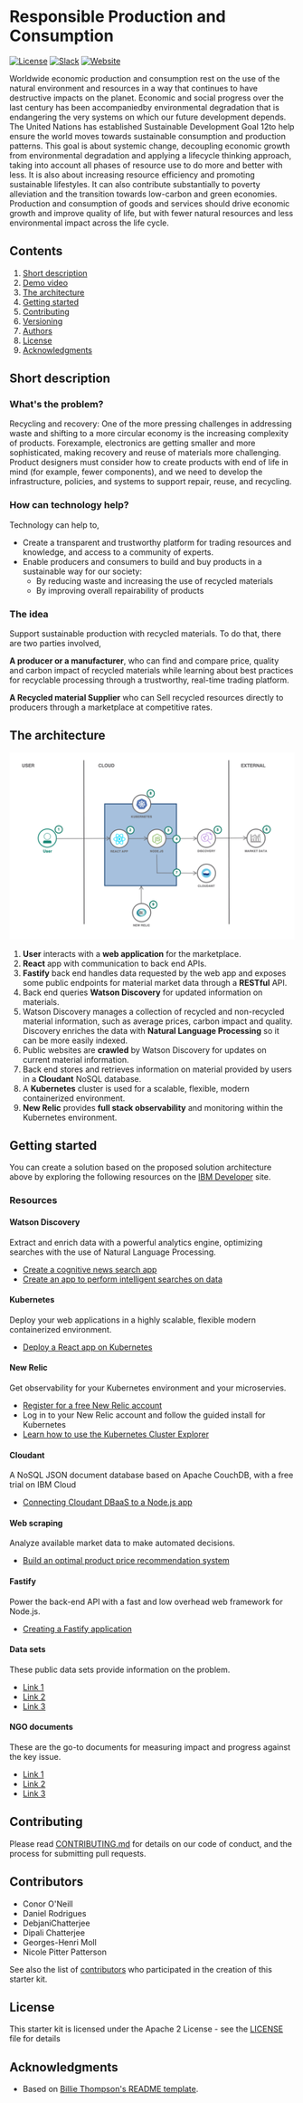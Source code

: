 # Responsible Production and Consumption

[![License](https://img.shields.io/badge/License-Apache2-blue.svg)](https://www.apache.org/licenses/LICENSE-2.0) [![Slack](https://img.shields.io/badge/Join-Slack-blue)](https://callforcode.org/slack) [![Website](https://img.shields.io/badge/View-Website-blue)](https://code-and-response.github.io/Project-Sample/)

Worldwide economic production and consumption rest on the use of the natural environment and resources in a way that continues to have destructive impacts on the planet. Economic and social progress over the last century has been accompaniedby environmental degradation that is endangering the very systems on which our future development depends. The United Nations has established Sustainable Development Goal 12to help ensure the world moves towards sustainable consumption and production patterns. This goal is about systemic change, decoupling economic growth from environmental degradation and applying a lifecycle thinking approach, taking into account all phases of resource use to do more and better with less. It is also about increasing resource efficiency and promoting sustainable lifestyles. It can also contribute substantially to poverty alleviation and the transition towards low-carbon and green economies. Production and consumption of goods and services should drive economic growth and improve quality of life, but with fewer natural resources and less environmental impact across the life cycle.

## Contents

1. [Short description](#short-description)
1. [Demo video](#demo-video)
1. [The architecture](#the-architecture)
1. [Getting started](#getting-started)
1. [Contributing](#contributing)
1. [Versioning](#versioning)
1. [Authors](#contributors)
1. [License](#license)
1. [Acknowledgments](#acknowledgments)

## Short description

### What's the problem?

Recycling and recovery: One of the more pressing challenges in addressing waste and shifting to a more circular economy is the increasing complexity of products. Forexample, electronics are getting smaller and more sophisticated, making recovery and reuse of materials more challenging. Product designers must consider how to create products with end of life in mind (for example, fewer components), and we need to develop the infrastructure, policies, and systems to support repair, reuse, and recycling.

### How can technology help?

Technology can help to,

- Create a transparent and trustworthy platform for trading resources and knowledge, and access to a community of experts.
- Enable producers and consumers to build and buy products in a sustainable way for our society:
  - By reducing waste and increasing the use of recycled materials
  - By improving overall repairability of products

### The idea

Support sustainable production with recycled materials. To do that, there are two parties involved,

**A producer or a manufacturer**, who can find and compare price, quality and carbon impact of recycled materials while learning about best practices for recyclable processing through a trustworthy, real-time trading platform.

**A Recycled material Supplier** who can Sell recycled resources directly to producers through a marketplace at competitive rates.

## The architecture

![Tech architechture](./images/arch.png)

1. **User** interacts with a **web application** for the marketplace.
2. **React** app with communication to back end APIs.
3. **Fastify** back end handles data requested by the web app and exposes some public endpoints for material market data through a **RESTful** API.
4. Back end queries **Watson Discovery** for updated information on materials.
5. Watson Discovery manages a collection of recycled and non-recycled material information, such as average prices, carbon impact and quality. Discovery enriches the data with **Natural Language Processing** so it can be more easily indexed.
6. Public websites are **crawled** by Watson Discovery for updates on current material information.
7. Back end stores and retrieves information on material provided by users in a **Cloudant** NoSQL database.
8. A **Kubernetes** cluster is used for a scalable, flexible, modern containerized environment.
9. **New Relic** provides **full stack observability** and monitoring within the Kubernetes environment.

## Getting started

You can create a solution based on the proposed solution architecture above by exploring the following resources on the [IBM Developer](https://developer.ibm.com/) site.

### Resources

#### Watson Discovery

Extract and enrich data with a powerful analytics engine, optimizing searches with the use of Natural Language Processing.

- [Create a cognitive news search app](https://developer.ibm.com/patterns/create-a-cognitive-news-search-app/)
- [Create an app to perform intelligent searches on data](https://developer.ibm.com/patterns/create-an-app-to-perform-intelligent-searches-on-data/)

#### Kubernetes

Deploy your web applications in a highly scalable, flexible modern containerized environment.

- [Deploy a React app on Kubernetes](https://developer.ibm.com/components/react/patterns/build-an-e-learning-portal-with-watson-media/)

#### New Relic
Get observability for your Kubernetes environment and your microservies.

- [Register for a free New Relic account](https://newrelic.com/signup)
- Log in to your New Relic account and follow the guided install for Kubernetes
- [Learn how to use the Kubernetes Cluster Explorer](https://www.youtube.com/watch?v=RKaEt26HjhI&ab_channel=NewRelic)

#### Cloudant

A NoSQL JSON document database based on Apache CouchDB, with a free trial on IBM Cloud

- [Connecting Cloudant DBaaS to a Node.js app](https://developer.ibm.com/tutorials/learn-nodejs-node-with-cloudant-dbaas/)

#### Web scraping

Analyze available market data to make automated decisions.

- [Build an optimal product price recommendation system](https://developer.ibm.com/patterns/analyze-e-commerce-websites-and-recommend-optimal-product-pricing/)

#### Fastify

Power the back-end API with a fast and low overhead web framework for Node.js.

- [Creating a Fastify application](https://www.fastify.io/docs/latest/Getting-Started/)

#### Data sets

These public data sets provide information on the problem.

- [Link 1](https://developer.ibm.com/callforcode/technical-library/)
- [Link 2](https://developer.ibm.com/callforcode/technical-library/)
- [Link 3](https://developer.ibm.com/callforcode/technical-library/)

#### NGO documents

These are the go-to documents for measuring impact and progress against the key issue.

- [Link 1](https://developer.ibm.com/callforcode/technical-library/)
- [Link 2](https://developer.ibm.com/callforcode/technical-library/)
- [Link 3](https://developer.ibm.com/callforcode/technical-library/)

## Contributing

Please read [CONTRIBUTING.md](CONTRIBUTING.md) for details on our code of conduct, and the process for submitting pull requests.

## Contributors

- Conor O'Neill
- Daniel Rodrigues
- DebjaniChatterjee
- Dipali Chatterjee
- Georges-Henri Moll
- Nicole Pitter Patterson

See also the list of [contributors](https://github.com/Call-for-Code/Starter-Kit-Template-2021/graphs/contributors) who participated in the creation of this starter kit.

## License

This starter kit is licensed under the Apache 2 License - see the [LICENSE](LICENSE) file for details

## Acknowledgments

- Based on [Billie Thompson's README template](https://gist.github.com/PurpleBooth/109311bb0361f32d87a2).
